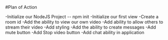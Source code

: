 #Plan of Action

-Initialize our NodeJS Project 
    -- npm init 
-Initialize our first view
-Create a room id
-Add the ability to view our own video
-Add ability to allow others to stream their video
-Add styling
-Add the ability to create  messages
-Add mute button
-Add Stop video button
-Add chat ability in application


